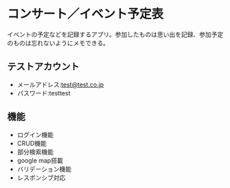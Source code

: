 # コンサート／イベント予定表

イベントの予定などを記録するアプリ。参加したものは思い出を記録、参加予定のものは忘れないようにメモできる。


## テストアカウント
- メールアドレス:test@test.co.jp
- パスワード:testtest


## 機能
- ログイン機能
- CRUD機能
- 部分検索機能
- google map搭載
- バリデーション機能
- レスポンシブ対応
